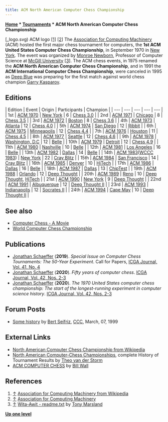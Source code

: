 ```yaml
---
title: ACM North American Computer Chess Championship
---
```

**[Home](Home "Home") * [Tournaments](Tournaments_and_Matches "Tournaments and Matches") * ACM North American Computer Chess Championship**

\[\_logo.svg) ACM logo <a id="cite-note-1" href="#cite-ref-1">[1]</a> <a id="cite-note-2" href="#cite-ref-2">[2]</a>
The [Association for Computing Machinery](ACM "ACM") (ACM) hosted the first major chess tournament for computers, the **1st ACM United States Computer Chess Championship**, in September 1970 in [New York](https://en.wikipedia.org/wiki/New_York_City). The event was organized by [Monroe Newborn](Monroe_Newborn "Monroe Newborn"), Professor of Computer Science at [McGill University](McGill_University "McGill University") <a id="cite-note-3" href="#cite-ref-3">[3]</a>. The ACM chess events, in 1975 renamed the **ACM North American Computer Chess Championship**, and in 1991 the **ACM International Computer Chess Championship**, were canceled in 1995 as [Deep Blue](Deep_Blue "Deep Blue") was preparing for the first match against world chess champion [Garry Kasparov](Garry_Kasparov "Garry Kasparov").

## Editions

|  Edition
|  Event
|  Origin
|  Participants
|  Champion
|
| --- | --- | --- | --- | --- |
|  1st
| [ACM 1970](ACM_1970 "ACM 1970") | [New York](https://en.wikipedia.org/wiki/New_York_City) |  6
| [Chess 3.0](</Chess_(Program)> "Chess (Program)") |
|  2nd
| [ACM 1971](ACM_1971 "ACM 1971") | [Chicago](https://en.wikipedia.org/wiki/Chicago) |  8
| [Chess 3.5](</Chess_(Program)> "Chess (Program)") |
|  3rd
| [ACM 1972](ACM_1972 "ACM 1972") | [Boston](https://en.wikipedia.org/wiki/Boston%2C_Massachusetts) |  8
| [Chess 3.6](</Chess_(Program)> "Chess (Program)") |
|  4th
| [ACM 1973](ACM_1973 "ACM 1973") | [Atlanta](https://en.wikipedia.org/wiki/Atlanta%2C_Georgia) |  12
| [Chess 4.0](</Chess_(Program)> "Chess (Program)") |
|  5th
| [ACM 1974](ACM_1974 "ACM 1974") | [San Diego](https://en.wikipedia.org/wiki/San_Diego%2C_California) |  12
| [Ribbit](Ribbit "Ribbit") |
|  6th
| [ACM 1975](ACM_1975 "ACM 1975") | [Minneapolis](https://en.wikipedia.org/wiki/Minneapolis%2C_Minnesota) |  12
| [Chess 4.4](</Chess_(Program)> "Chess (Program)") |
|  7th
| [ACM 1976](ACM_1976 "ACM 1976") | [Houston](https://en.wikipedia.org/wiki/Houston%2C_Texas) |  11
| [Chess 4.5](</Chess_(Program)> "Chess (Program)") |
|  8th
| [ACM 1977](ACM_1977 "ACM 1977") | [Seattle](https://en.wikipedia.org/wiki/Seattle%2C_Washington) |  12
| [Chess 4.6](</Chess_(Program)> "Chess (Program)") |
|  9th
| [ACM 1978](ACM_1978 "ACM 1978") | [Washington, D.C](https://en.wikipedia.org/wiki/Washington%2C_D.C) |  12
| [Belle](Belle "Belle") |
|  10th
| [ACM 1979](ACM_1979 "ACM 1979") | [Detroit](https://en.wikipedia.org/wiki/Detroit%2C_Michigan) |  12
| [Chess 4.9](</Chess_(Program)> "Chess (Program)") |
|  11th
| [ACM 1980](ACM_1980 "ACM 1980") | [Nashville](https://en.wikipedia.org/wiki/Nashville%2C_Tennessee) |  10
| [Belle](Belle "Belle") |
|  12th
| [ACM 1981](ACM_1981 "ACM 1981") | [Los Angeles](https://en.wikipedia.org/wiki/Los_Angeles%2C_California) |  16
| [Belle](Belle "Belle") |
|  13th
| [ACM 1982](ACM_1982 "ACM 1982") | [Dallas](https://en.wikipedia.org/wiki/Dallas%2C_Texas) |  14
| [Belle](Belle "Belle") |
|  14th
| [ACM 1983](ACM_1983 "ACM 1983")([WCCC 1983](WCCC_1983 "WCCC 1983"))
| [New York](https://en.wikipedia.org/wiki/New_York_City) |  22
| [Cray Blitz](Cray_Blitz "Cray Blitz") |
|  15th
| [ACM 1984](ACM_1984 "ACM 1984") | [San Francisco](https://en.wikipedia.org/wiki/San_Francisco%2C_California) |  14
| [Cray Blitz](Cray_Blitz "Cray Blitz") |
|  16th
| [ACM 1985](ACM_1985 "ACM 1985") | [Denver](https://en.wikipedia.org/wiki/Denver%2C_Colorado) |  10
| [HiTech](HiTech "HiTech") |
|  17th
| [ACM 1986](ACM_1986 "ACM 1986") | [Dallas](https://en.wikipedia.org/wiki/Dallas%2C_Texas) |  16
| [Belle](Belle "Belle") |
|  18th
| [ACM 1987](ACM_1987 "ACM 1987") | [Dallas](https://en.wikipedia.org/wiki/Dallas%2C_Texas) |  13
| [ChipTest](ChipTest "ChipTest") |
|  19th
| [ACM 1988](ACM_1988 "ACM 1988") | [Orlando](https://en.wikipedia.org/wiki/Orlando%2C_Florida) |  12
| [Deep Thought](Deep_Thought "Deep Thought") |
|  20th
| [ACM 1989](ACM_1989 "ACM 1989") | [Reno](https://en.wikipedia.org/wiki/Reno%2C_Nevada) |  10
| [Deep Thought](Deep_Thought "Deep Thought"), [HiTech](HiTech "HiTech") |
|  21st
| [ACM 1990](ACM_1990 "ACM 1990") | [New York](https://en.wikipedia.org/wiki/New_York_City) |  9
| [Deep Thought](Deep_Thought "Deep Thought") |
|  22nd
| [ACM 1991](ACM_1991 "ACM 1991") | [Albuquerque](https://en.wikipedia.org/wiki/Albuquerque%2C_New_Mexico) |  12
| [Deep Thought II](Deep_Thought "Deep Thought") |
|  23rd
| [ACM 1993](ACM_1993 "ACM 1993") | [Indianapolis](https://en.wikipedia.org/wiki/Indianapolis%2C_Indiana) |  12
| [Socrates II](Titan "Titan") |
|  24th
| [ACM 1994](ACM_1994 "ACM 1994") | [Cape May](https://en.wikipedia.org/wiki/Cape_May%2C_New_Jersey) |  10
| [Deep Thought II](Deep_Thought "Deep Thought") |

## See also

- [Computer Chess - A Movie](History#ComputerChess "History")
- [World Computer Chess Championship](World_Computer_Chess_Championship "World Computer Chess Championship")

## Publications

- [Jonathan Schaeffer](Jonathan_Schaeffer "Jonathan Schaeffer") (**2019**). *Special Issue on Computer Chess Tournaments: The 50-Year Experiment*. Call for Papers, [ICGA Journal, Vol. 41, No. 4](ICGA_Journal#41_4 "ICGA Journal")
- [Jonathan Schaeffer](Jonathan_Schaeffer "Jonathan Schaeffer") (**2020**). *Fifty years of computer chess*. [ICGA Journal, Vol. 42, Nos. 2-3](ICGA_Journal#42_23 "ICGA Journal")
- [Jonathan Schaeffer](Jonathan_Schaeffer "Jonathan Schaeffer") (**2020**). *The 1970 United States computer chess championship: The start of the longest-running experiment in computer science history*. [ICGA Journal, Vol. 42, Nos. 2-3](ICGA_Journal#42_23 "ICGA Journal")

## Forum Posts

- [Some history](https://www.stmintz.com/ccc/index.php?id=45308) by [Bert Seifriz](index.php?title=Berthold_Seifriz&action=edit&redlink=1 "Berthold Seifriz (page does not exist)"), [CCC](CCC "CCC"), March, 07, 1999

## External Links

- [North American Computer Chess Championship from Wikipedia](https://en.wikipedia.org/wiki/North_American_Computer_Chess_Championship)
- [North American Computer-Chess Championships](http://old.csvn.nl/ncc_hist.html), complete History of Tournament Results by [Theo van der Storm](Theo_van_der_Storm "Theo van der Storm")
- [ACM COMPUTER CHESS](http://ed-thelen.org/comp-hist/ACM-ComputerChessWall.html) by [Bill Wall](index.php?title=Bill_Wall&action=edit&redlink=1 "Bill Wall (page does not exist)")

## References

1. <a id="cite-ref-1" href="#cite-note-1">↑</a> [Association for Computing Machinery from Wikipedia](https://en.wikipedia.org/wiki/Association_for_Computing_Machinery)
1. <a id="cite-ref-2" href="#cite-note-2">↑</a> [Association for Computing Machinery](https://www.acm.org/%7C)
1. <a id="cite-ref-3" href="#cite-note-3">↑</a> [Wita-Awit - readme.txt](http://webdocs.cs.ualberta.ca/~tony/Public/Awit-Wita-ComputerChess/Awit-Wita-ReadMe/wita-history-readme.txt) by [Tony Marsland](Tony_Marsland "Tony Marsland")

**[Up one level](Tournaments_and_Matches "Tournaments and Matches")**


